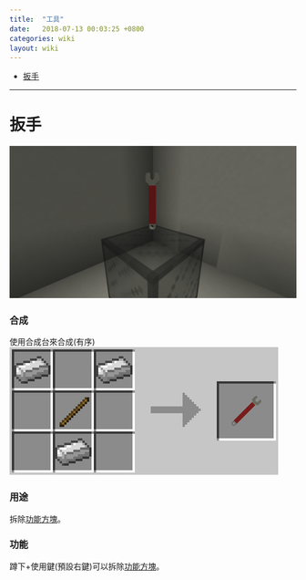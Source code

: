```yaml
---
title:  "工具"
date:   2018-07-13 00:03:25 +0800
categories: wiki
layout: wiki
---
```


- [扳手](#扳手)

---

# 扳手

![](/assets/img/wiki/wrench/overview.png)

### 合成

使用合成台來合成(有序)
<img class="recipe-photo" src="/assets/img/wiki/wrench/recipe.png">

### 用途

拆除[功能方塊](/wiki/blocks.html)。

### 功能

蹲下+使用鍵(預設右鍵)可以拆除[功能方塊](/wiki/blocks.html)。
